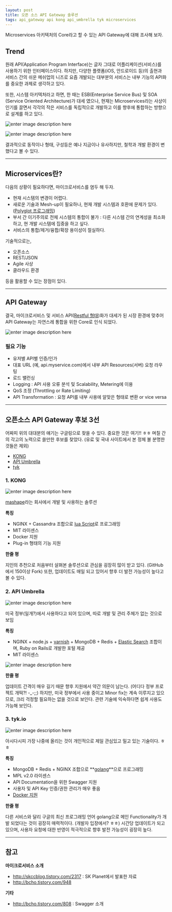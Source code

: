 ```yaml
--- 
layout: post 
title: 오픈 소스 API Gateway 솔루션   
tags: api_gateway api kong api_umbrella tyk microservices
---  
```


Microservices 아키텍처의 Core라고 할 수 있는 API Gateway에 대해 조사해 보자.   

## Trend  

원래 API(Application Program Interface)는 글자 그대로 어플리케이션(서비스)를 사용하기 위한 인터페이스이다. 하지만, 다양한 플랫폼(iOS, 안드로이드 등)의 출현과 서비스 간의 쉬운 메쉬업의 니즈로 요즘 개발되는 대부분의 서비스는 내부 기능의 API화를 중요한 과제로 생각하고 있다.  
  
또한, 시스템 아키텍처라고 하면, 한 때는 ESB(Enterprise Service Bus) 및 SOA (Service Oriented Architecture)가 대세 였으나, 현재는 Microservices라는 사상이 인기를 끌면서 각각의 작은 서비스를 독립적으로 개발하고 이를 향후에 통합하는 방향으로 설계를 하고 있다.  

![enter image description here](http://martinfowler.com/articles/microservices/images/decentralised-data.png)  

![enter image description here](http://cfile8.uf.tistory.com/image/27374E4C53FDD48E358EF6)

결과적으로 동작이나 형태, 구성등은 예나 지금이나 유사하지만, 철학과 개발 환경이 변했다고 볼 수 있다. 


----------


## Microservices란?  

다음의 상황이 필요하다면, 마이크로서비스를 염두 해 두자.  

 - 현재 시스템의 변경이 어렵다. 
 - 새로운 기술과 Mesh-up이 필요하나, 현재 개발 시스템과 호환에 문제가 있다. ([Polyglot 프로그래밍](http://blog.naver.com/code1st/220136904869)) 
 -  부서 간 이기주의로 전체 시스템의 통합이 불가 : 다른 시스템 간의 연계성을 최소화 하고, 현 개발 시스템에 집중을 하고 싶다. 
 - 서비스의 통합/제거/융합/확장 용이성이 절실하다.  

기술적으로는,  

 - 오픈소스
 - REST/JSON
 - Agile 사상
 - 클라우드 환경    

등을 활용할 수 있는 장점이 있다.  


----------


## API Gateway  

결국, 마이크로서비스 및  서비스 API([Restful 형태](http://blog.remotty.com/blog/2014/01/28/lets-study-rest/))화가 대세가 된 시장 환경에 맞추어 API Gateway는 자연스레 통합을 위한 Core로 인식 되었다.   

![enter image description here](http://www.developer.com/imagesvr_ce/8186/OpenSource2.png)

### 필요 기능  

 - 유저별 API별 인증/인가 
 - 대표 URL (예, api.myservice.com)에서 내부 API Resources(서버) 요청 라우팅 
 - 로드 밸런싱  
 - Logging : API 사용 오류 분석 및 Scalability, Metering에 이용  
 - QoS 조정 (Throttling or Rate Limiting) 
 - API Transformation : 요청 API를 내부 사용에 알맞은 형태로 변환 or vice versa  


----------

## 오픈소스 API Gateway 후보 3선

어짜피 위의 대대분의 얘기는 구글링으로 찾을 수 있다. 중요한 것은 여기!! ㅎㅎ 며칠 간의 각고의 노력으로 쓸만한 후보를 찾았다. (유료 및 국내 사이트에서 본 정체 불 분명한 것들은 제외)  

 - [KONG](http://getkong.org/) 
 - [API Umbrella](http://apiumbrella.io/) 
 - [tyk](https://tyk.io/)  

### 1. KONG  

![enter image description here](http://getkong.org/assets/images/homepage/intro-illustration.png)

[mashape](https://www.mashape.com/)라는 회사에서 개발 및 사용하는 솔루션 

**특징**  

 - NGINX + Cassandra 조합으로 [lua Script](http://hueji.tistory.com/69)로 프로그래밍  
 - MIT 라이센스   
 - Docker 지원 
 - Plug-in 형태의 기능 지원 

**한줄 평**  

지인의 추천으로 처음부터 살펴본 솔루션으로 관심을 굉장히 많이 받고 있다. (GitHub에서 150이상 Fork) 또한, 업데이트도 매일 되고 있어서 향후 더 발전 가능성이 높다고 볼 수 있다. 

### 2. API Umbrella   

![enter image description here](http://kinlane-productions.s3.amazonaws.com/screen-capture-api/nrel-github-ioapi-umbrella.png)  

미국 정부(일개?)에서 사용하다고 되어 있으며, 따로 개발 및 관리 주체가 없는 것으로 보임  

**특징**   

 - NGINX + node.js + [varnish](http://egloos.zum.com/repository/v/5849937) + MongoDB + Redis + [Elastic Search](http://d2.naver.com/helloworld/273788) 조합이며, Ruby on Rails로 개발한 포털 제공
 - MIT 라이센스  

![enter image description here](http://apiumbrella.io/images/docs/router@2x-026d1c87.png)

**한줄 평**  

업데이트 간격이 매우 길기 때문 향후 지원에서 약간 의문이 남는다. (어디다 정부 프로젝트 개떡?! -_-;;) 하지만, 미국 정부에서 사용 중이고 Minor fix는 계속 이루지고 있으므로, 크리 걱정할 필요하는 없을 것으로 보인다. 관련 기술에 익숙하다면 쉽게 사용도 가능해 보인다.  

### 3. tyk.io   

![enter image description here](https://tyk.io/assets/img/app-bg-3.png)

아시다시피 가장 나중에 올리는 것이 개인적으로 제일 관심있고 밀고 있는 기술이다. ㅎㅎ

**특징**  

 - MongoDB + Redis + NGINX 조합으로 **[golang](http://www.badayak.com/3469)**으로 프로그래밍
 - MPL v2.0 라이센스 
 - API Documentation을 위한 Swagger 지원
 - 사용자 및 API Key 인증/권한 관리가 매우 좋음 
 - [Docker 지원](https://tyk.io/blog/tyk-1-6-released/)

**한줄 평**  

다른 서비스와 달리 구글의 최신 프로그래밍 언어 golang으로 메인 Functionality가 개발 되었다는 것이 굉장히 매력적이다. (개발자 입장에서? ㅎㅎ) 시간당 업데이트가 되고 있으며, 사용자 요청에 대한 반영이 적극적으로 향후 발전 가능성이 굉장히 높다. 

----------


## 참고  

**마이크로서비스 소개**  

 - http://skccblog.tistory.com/2317 : SK Planet에서 발표한 자료  
 - http://bcho.tistory.com/948  

**기타**  

 - http://bcho.tistory.com/808 : Swagger 소개 

